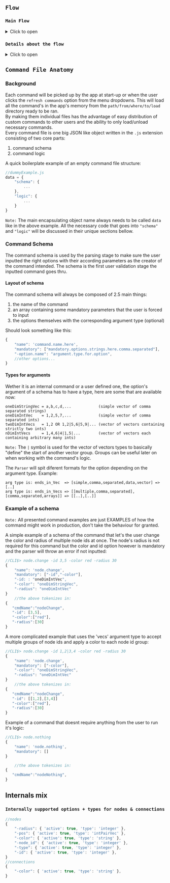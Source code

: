 ## ```Flow```
### ```Main Flow```
<details>

<summary>Click to open</summary>
  
![Imgur Image](https://i.imgur.com/cw49fGl.png)
  
</details>


### ```Details about the flow```
<details>

<summary>Click to open</summary>

```0.```&#32;For example, the user might input the following command in order to update the color of node ```0``` to the color ```blue```:
```cs
CLI$> node.update -id 1 -color blue
```

```1.```&#32;After pressing ```enter key```, the ```GraphManager``` will ask ```CLIManager``` for the inputed command string and return it to ```GraphManager``` <br/>

```2.```&#32;```GraphManager``` will then pass the command string to the ```CommandParser``` to be parsed into tokens. <br/>

```3.```&#32;The ```CommandParser``` will verify against the known supported commands found in ```CommandsSchema``` file if the user passed command exists. If the command doesn't exist, the process finishes with visible error in the terminal.If the commands exists, the parser will further verify if: all options of the command have a valid argument (if they require one), all mandatory options are filled in and if the option passed exists in the command schema. <br/>

```4.```&#32; After the verification is complete, a state change object is generated based on the user command and returned to the ```GraphManager```. In this example it should look something like this:
```javascript
{
   "cmdName":"nodeUpdate",
   "-id":[0],
   "-color":["blue"]
}
```
```NOTE:```  The reason why <i>id</i> and <i>color</i> are vectors will be addressed later on.

```5.```&#32; ```GraphManager``` tells ```CLIManager``` to flush the user inputed command from the screen. <br/>
```6.```&#32; ```GraphManager``` passes the above parsed object block along with the currently bound ```StateManager``` object to the ```CommandProcessor``` to be further validated and applied.

```7.```&#32; ```CommandProcessor``` will verify against the known supported command logic available in the ```CommandsLogic``` file to see if there is a logical definition of the above command. If the command doesn't exist, the process finishes with visible error in the terminal. If the command exists however, the ```CommandProcessor``` will call that command's logic passing in as arguments the parsed object block and the previously talked about  ```StateManager```.

```8.```&#32; Control will then flow thru the code logic of that command. In this example, the command's logic will call ```StateManager```'s ```pushUpdateNode({changeObj})``` that will push to the ```StateManager``` a command to be executed.

```9.```&#32; Before any ```push``` command is actually executed on the ```state``` , ```StateManager``` will validate with the internally supported options for nodes/connections found in ```StateSupport``` file if the passed options are valid.If they are not valid, errors will bubble up to the terminal, terminating. If there are no errors, the code logic of that command will call ```executePushed()``` that will finally apply all the ququed ```push``` commands to the bound state. Control leaves the command logic scope.

```10.```&#32; Next up, ```GraphManager``` calls the render method on ```GraphRenderer``` (passing in the ```StateManager``` object) that will render the nodes and connections according to the state stored in the ```StateManager```.

```11.``` &#32; DONE until ```enter key``` pressed again :) => ```0.```

</details>

## ```Command File Anatomy```
### Background
Each command will be picked up by the app at start-up or when the user clicks the ```refresh commands``` option from the menu dropdowns. This will load all the command's in the app's memory from the ```path/from/where/to/load``` directory ready to be ran. <br/> By making them individual files has the advantage of easy distribution of custom commands to other users and the ability to only load/unload necessary commands. <br/>
Every command file is one big JSON like object written in the ```.js``` extension consisting of two core parts:
<ol>
  <li>command schema</li>
  <li>command logic</li>
</ol>

A quick boilerplate example of an empty command file structure:

```javascript
//dummyExample.js
data = {
    "schema": {
        ...
    },
    "logic": {
        ...
    }
}
```

```Note:``` The main encapsulating object name always needs to be called ```data``` like in the above example. All the necessary code that goes into ```"schema"``` and ```"logic"``` will be discussed in their unique sections bellow.

### Command Schema
The command schema is used by the parsing stage to make sure the user inputted the right options with their according parameters as the creator of the command intended. The schema is the first user validation stage the inputted command goes thru.
#### Layout of schema
The command schema will always be composed of 2.5 main things: 
<ol>
  <li>the name of the command</li>
  <li>an array containing some mandatory parameters that the user is forced to input</li>
  <li>the options themselves with the corresponding argument type (optional) </li>
</ol>
Should look something like this:

```javascript
{
    "name": 'command.name.here',
    "mandatory": ["mandatory.options.strings.here.comma.separated"],
    "-option.name": "argument.type.for.option",
    //other options...
}
```
#### Types for arguments
Wether it is an internal command or a user defined one, the option's argument of a schema has to have a type, here are some that are available now:
```aida
oneDimStringVec = a,b,c,d,...            (simple vector of comma separated strings)
oneDimIntVec    = 1,2,5,7,...            (simple vector of comma separated ints)
twoDimIntVecs   = 1,2 OR 1,2|5,6|5,9|... (vector of vectors containing strictly two ints)
nDimIntVecs     = 1,4,6|4|1,5|...        (vector of vectors each containing arbitrary many ints)
```
```Note:``` The ```|``` symbol is used for the vector of vectors types to basically "define" the start of another vector group. Groups can be useful later on when working with the command's logic.

The ```Parser``` will spit diferent formats for the option depending on the argument type. Example:
```aida
arg type is: ends_in_Vec  => [simple,comma,separated,data,vector] => [..]
arg type is: ends_in_Vecs => [[multiple,comma,separated],[comma,separated,arrays]] => [[..],[..]]
```
### Example of a schema
```Note:``` All presented command examples are just EXAMPLES of how the command might work in production, don't take the behaviour for granted.

A simple example of a schema of the command that let's the user change the color and radius of multiple node ids at once. The node's radius is not required for this command but the color and id option however is mandatory and the parser will throw an error if not inputted:

```javascript
//CLI$> node.change -id 3,5 -color red -radius 30
{
    "name": 'node.change',
    "mandatory": ["-id","-color"],
    "-id: : "oneDimIntVec",
    "-color": "oneDimStringVec",
    "-radius": "oneDimIntVec"
}
    //the above tokenizes in:
{
   "cmdName":"nodeChange",
   "-id": [3,5],
   "-color":["red"],
   "-radius":[30]
}
```
A more complicated example that uses the 'vecs' argument type to accept multiple groups of node ids and apply a color to each node id group:

```javascript
//CLI$> node.change -id 1,2|3,4 -color red -radius 30
{
    "name": 'node.change',
    "mandatory": ["-color"],
    "-color": "oneDimStringVec",
    "-radius": "oneDimIntVec"
}
    //the above tokenizes in:
{
   "cmdName":"nodeChange",
   "-id": [[1,2],[3,4]]
   "-color":["red"],
   "-radius":[30]
}
```

Example of a command that doesnt require anything from the user to run it's logic:
```javascript
//CLI$> node.nothing
{
    "name": 'node.nothing',
    "mandatory": []
}

    //the above tokenizes in:
{
   "cmdName":"nodeNothing",
}
```


## Internals mix
### ```Internally supported options + types for nodes & connections```
```javascript
//nodes
{
    "-radius": { 'active': true, 'type': 'integer' },
    "-pos": { 'active': true, 'type': 'intPairVec' },
    "-color": { 'active': true, 'type': 'string' },
    "-node_id": { 'active': true, 'type': 'integer' },
    "-type": { 'active': true, 'type': 'integer' },
    "-id": { 'active': true, 'type': 'integer' },
}
//connections
{
    "-color": { 'active': true, 'type': 'string' },
}
```











